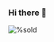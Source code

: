 ### Hi there 👋

<!--
**dipakpratale158/dipakpratale158** is a ✨ _special_ ✨ repository because its `README.md` (this file) appears on your GitHub profile.

Here are some ideas to get you started:

- 🔭 I’m currently working on ...
- 🌱 I’m currently learning ...
- 👯 I’m looking to collaborate on ...
- 🤔 I’m looking for help with ...
- 💬 Ask me about ...
- 📫 How to reach me: ...
- 😄 Pronouns: ...
- ⚡ Fun fact: ...
-->
![%sold](https://github.com/dipakpratale158/dipakpratale158/assets/112299138/bc02d51f-830d-4cf2-a1fc-b651e2ce5e2b)
